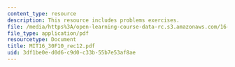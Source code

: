 ```yaml
---
content_type: resource
description: This resource includes problems exercises.
file: /media/https%3A/open-learning-course-data-rc.s3.amazonaws.com/16-30-feedback-control-systems-fall-2010/3df1be0ed0d6c9d0c33b55b7e53af8ae_MIT16_30F10_rec12.pdf
file_type: application/pdf
resourcetype: Document
title: MIT16_30F10_rec12.pdf
uid: 3df1be0e-d0d6-c9d0-c33b-55b7e53af8ae
---
```

